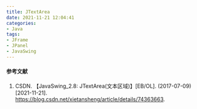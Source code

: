```yaml
---
title: JTextArea
date: 2021-11-21 12:04:41
categories:
- Java
tags:
- JFrame
- JPanel
- JavaSwing
---
```


#### 参考文献

1. CSDN. 【JavaSwing_2.8: JTextArea(文本区域)】[EB/OL]. (2017-07-09)[2021-11-21]. <https://blog.csdn.net/xietansheng/article/details/74363663>.

